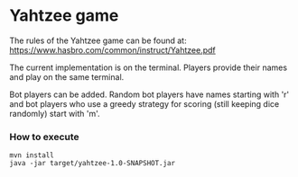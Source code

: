 # Yahtzee game

The rules of the Yahtzee game can be found at: https://www.hasbro.com/common/instruct/Yahtzee.pdf

The current implementation is on the terminal.
Players provide their names and play on the same
terminal. 

Bot players can be added. Random bot players have names starting with 'r' and bot players who use a greedy strategy for scoring (still keeping dice randomly) start with 'm'.

### How to execute
```
mvn install
java -jar target/yahtzee-1.0-SNAPSHOT.jar
```
